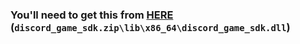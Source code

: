 ### You'll need to get this from [HERE](https://discord.com/developers/docs/game-sdk/sdk-starter-guide#step-1-get-the-thing) (`discord_game_sdk.zip\lib\x86_64\discord_game_sdk.dll`)
